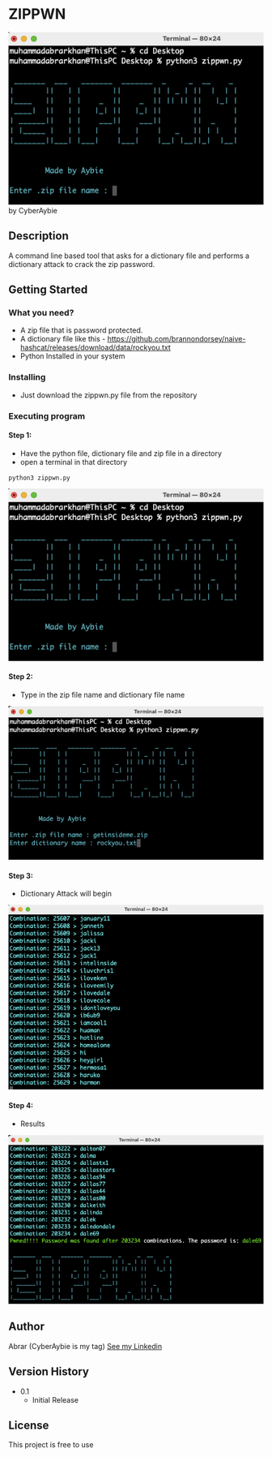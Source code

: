 # ZIPPWN
![My Image](assets/main.png)
<br>
by CyberAybie


## Description

A command line based tool that asks for a dictionary file and performs a dictionary attack to crack the zip password.

## Getting Started

### What you need?

* A zip file that is password protected.
* A dictionary file like this - https://github.com/brannondorsey/naive-hashcat/releases/download/data/rockyou.txt
* Python Installed in your system


### Installing

* Just download the zippwn.py file from the repository

### Executing program

#### Step 1:

* Have the python file, dictionary file and zip file in a directory
* open a terminal in that directory

```
python3 zippwn.py
```
![My Image](assets/main.png)

#### Step 2:
 * Type in the zip file name and dictionary file name
 
 ![My Image](assets/enter.png)
 
 #### Step 3:
 * Dictionary Attack will begin
 
 ![My Image](assets/execute.png)

 #### Step 4:
 * Results
 
 ![My Image](assets/result.png)
 
## Author
 
Abrar (CyberAybie is my tag) [See my Linkedin](https://www.linkedin.com/in/cyberaybie/)

## Version History

* 0.1
    * Initial Release

## License

This project is free to use
